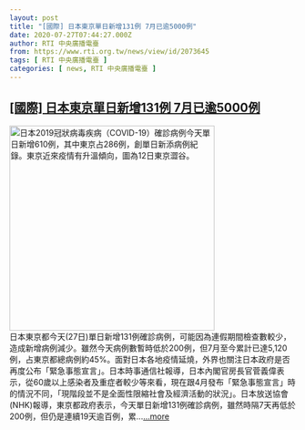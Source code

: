```yaml
---
layout: post
title: "[國際] 日本東京單日新增131例 7月已逾5000例"
date: 2020-07-27T07:44:27.000Z
author: RTI 中央廣播電臺
from: https://www.rti.org.tw/news/view/id/2073645
tags: [ RTI 中央廣播電臺 ]
categories: [ news, RTI 中央廣播電臺 ]
---
```

<!--1595835867000-->
[[國際] 日本東京單日新增131例 7月已逾5000例](https://www.rti.org.tw/news/view/id/2073645)
------

<div>
<img src="https://static.rti.org.tw/assets/thumbnails/2020/07/17/20200717000002M.jpg" width="360" alt="日本2019冠狀病毒疾病（COVID-19）確診病例今天單日新增610例，其中東京占286例，創單日新添病例紀錄。東京近來疫情有升溫傾向，圖為12日東京澀谷。" title="日本2019冠狀病毒疾病（COVID-19）確診病例今天單日新增610例，其中東京占286例，創單日新添病例紀錄。東京近來疫情有升溫傾向，圖為12日東京澀谷。"><br>日本東京都今天(27日)單日新增131例確診病例，可能因為連假期間檢查數較少，造成新增病例減少。雖然今天病例數暫時低於200例，但7月至今累計已達5,120例，占東京都總病例約45%。面對日本各地疫情延燒，外界也關注日本政府是否再度公布「緊急事態宣言」。日本時事通信社報導，日本內閣官房長官菅義偉表示，從60歲以上感染者及重症者較少等來看，現在跟4月發布「緊急事態宣言」時的情況不同，「現階段並不是全面性限縮社會及經濟活動的狀況」。日本放送協會(NHK)報導，東京都政府表示，今天單日新增131例確診病例，雖然時隔7天再低於200例，但仍是連續19天逾百例，累...<a target="_blank" href="https://www.rti.org.tw/news/view/id/2073645">...more</a>
</div>
